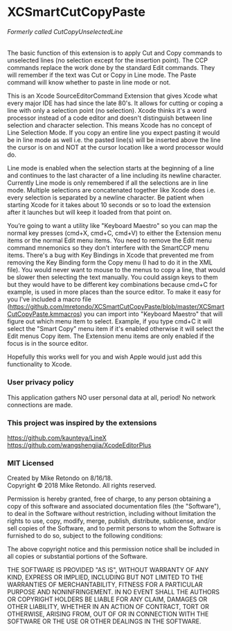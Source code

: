 # XCSmartCutCopyPaste  
###### Formerly called CutCopyUnselectedLine

The basic function of this extension is to apply Cut and Copy commands to unselected lines (no selection except for the insertion point). The CCP commands replace the work done by the standard Edit commands. They will remember if the text was Cut or Copy in Line mode. The Paste command will know whether to paste in line mode or not.

This is an Xcode SourceEditorCommand Extension that gives Xcode what every major IDE has had since the late 80's. It allows for cutting or coping a line with only a selection point (no selection). Xcode thinks it's a word processor instead of a code editor and doesn't distinguish between line selection and character selection. This means Xcode has no concept of Line Selection Mode. If you copy an entire line you expect pasting it would be in line mode as well i.e. the pasted line(s) will be inserted above the line the cursor is on and NOT at the cursor location like a word processor would do.

Line mode is enabled when the selection starts at the beginning of a line and continues to the last character of a line including its newline character. Currently Line mode is only remembered if all the selections are in line mode. Multiple selections are concatenated together like Xcode does i.e. every selection is separated by a newline character. Be patient when starting Xcode for it takes about 10 seconds or so to load the extension after it launches but will keep it loaded from that point on.

You’re going to want a utility like "Keyboard Maestro" so you can map the normal key presses (cmd+X, cmd+C, cmd+V) to either the Extension menu items or the normal Edit menu items. You need to remove the Edit menu command mnemonics so they don't interfere with the SmartCCP menu items. There's a bug with Key Bindings in Xcode that prevented me from removing the Key Binding form the Copy menu (I had to do it in the XML file). You would never want to mouse to the menus to copy a line, that would be slower then selecting the text manually. You could assign keys to them but they would have to be different key combinations because cmd+C for example, is used in more places than the source editor. To make it easy for you I've included a macro file (https://github.com/mretondo/XCSmartCutCopyPaste/blob/master/XCSmartCutCopyPaste.kmmacros) you can import into "Keyboard Maestro" that will figure out which menu item to select. Example, if you type cmd+C it will select the "Smart Copy" menu item if it's enabled otherwise it will select the Edit menus Copy item. The Extension menu items are only enabled if the focus is in the source editor.

Hopefully this works well for you and wish Apple would just add this functionality to Xcode.

### User privacy policy

This application gathers NO user personal data at all, period! No network connections are made.  


### This project was inspired by the extensions  
https://github.com/kaunteya/LineX  
https://github.com/wangshengjia/XcodeEditorPlus  


### MIT Licensed

Created by Mike Retondo on 8/16/18.  
Copyright © 2018 Mike Retondo. All rights reserved.

Permission is hereby granted, free of charge, to any person obtaining a copy of this software and associated documentation files (the "Software"), to deal in the Software without restriction, including without limitation the rights to use, copy, modify, merge, publish, distribute, sublicense, and/or sell copies of the Software, and to permit persons to whom the Software is furnished to do so, subject to the following conditions:

The above copyright notice and this permission notice shall be included in all copies or substantial portions of the Software.

THE SOFTWARE IS PROVIDED "AS IS", WITHOUT WARRANTY OF ANY KIND, EXPRESS OR IMPLIED, INCLUDING BUT NOT LIMITED TO THE WARRANTIES OF MERCHANTABILITY, FITNESS FOR A PARTICULAR PURPOSE AND NONINFRINGEMENT. IN NO EVENT SHALL THE AUTHORS OR COPYRIGHT HOLDERS BE LIABLE FOR ANY CLAIM, DAMAGES OR OTHER LIABILITY, WHETHER IN AN ACTION OF CONTRACT, TORT OR OTHERWISE, ARISING FROM, OUT OF OR IN CONNECTION WITH THE SOFTWARE OR THE USE OR OTHER DEALINGS IN THE SOFTWARE.
